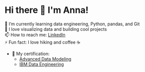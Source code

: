 # Hi there 👋 I'm Anna!

🔭 I’m currently learning data engineering, Python, pandas, and Git  
🌱 I love visualizing data and building cool projects  
📫 How to reach me: [LinkedIn](https://www.linkedin.com/in/anna-prus-solutions-engineer/)  
⚡ Fun fact: I love hiking and coffee ☕
- 📝 My certification:
  - [Advanced Data Modeling](https://www.coursera.org/account/accomplishments/certificate/0QSM3MJL9NDV)
  - [IBM Data Engineering](https://coursera.org/share/357ce8ca1f1b25b9e5aea35080c1fc85)
